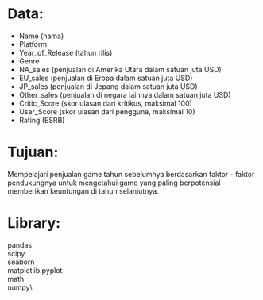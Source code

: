 # Data:
- Name (nama)
- Platform
- Year_of_Release (tahun rilis)
- Genre
- NA_sales (penjualan di Amerika Utara dalam satuan juta USD)
- EU_sales (penjualan di Eropa dalam satuan juta USD)
- JP_sales (penjualan di Jepang dalam satuan juta USD)
- Other_sales (penjualan di negara lainnya dalam satuan juta USD)
- Critic_Score (skor ulasan dari kritikus, maksimal 100)
- User_Score (skor ulasan dari pengguna, maksimal 10)
- Rating (ESRB)

# Tujuan:
Mempelajari penjualan game tahun sebelumnya berdasarkan faktor - faktor pendukungnya untuk mengetahui game yang paling berpotensial memberikan keuntungan di tahun selanjutnya.

# Library:
pandas\
scipy\
seaborn\
matplotlib.pyplot\
math\
numpy\